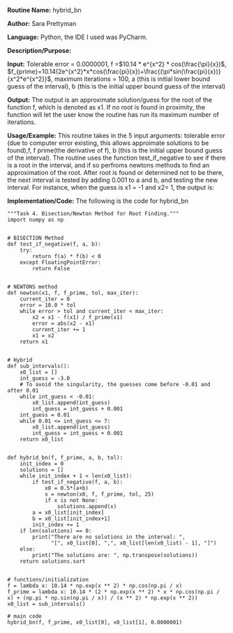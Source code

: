 **Routine Name:** hybrid_bn

**Author:** Sara Prettyman 

**Language:** Python, the IDE I used was PyCharm. 

**Description/Purpose:** 

**Input:**  Tolerable error = 0.0000001, f =$10.14 * e^{x^2} * cos(\frac{\pi}{x})$, $f_{prime}=10.14(2e^{x^2}*x*cos(\frac{pi}{x})+\frac{(\pi*sin(\frac{pi}{x})}{x^2*e^{x^2}}$, maximum iterations = 100, a (this is initial lower bound guess of the interval), b (this is the initial upper bound guess of the interval)

**Output:** The output is an approximate solution/guess for the root of the function f, which is denoted as x1. If no root is found in proximity, the function will let the user know the routine has run its maximum number of iterations.

**Usage/Example:**   This routine takes in the 5 input arguments: tolerable error (due to computer error existing, this allows approimate solutions to be found),f, f prime(the derivative of f), b (this is the initial upper bound guess of the interval). The routine uses the function test_if_negative to see if there is a root in the interval, and if so perfroms newtons methods to find an approximation of the root. After root is found or determined not to be there, the next interval is tested by adding 0.001 to a and b, and testing the new interval. For instance, when the guess is x1 = -1 and x2= 1, the output is:

**Implementation/Code:** The following is the code for hybrid_bn

```
"""Task 4. Bisection/Newton Method for Root Finding."""
import numpy as np


# BISECTION Method
def test_if_negative(f, a, b):
    try:
        return f(a) * f(b) < 0
    except FloatingPointError:
        return False


# NEWTONS method
def newton(x1, f, f_prime, tol, max_iter):
    current_iter = 0
    error = 10.0 * tol
    while error > tol and current_iter < max_iter:
        x2 = x1 - f(x1) / f_prime(x1)
        error = abs(x2 - x1)
        current_iter += 1
        x1 = x2
    return x1


# Hybrid
def sub_intervals():
    x0_list = []
    int_guess = -3.0
    # To avoid the singularity, the guesses come before -0.01 and after 0.01
    while int_guess < -0.01:
        x0_list.append(int_guess)
        int_guess = int_guess + 0.001
    int_guess = 0.01
    while 0.01 <= int_guess <= 7:
        x0_list.append(int_guess)
        int_guess = int_guess + 0.001
    return x0_list


def hybrid_bn(f, f_prime, a, b, tol):
    init_index = 0
    solutions = []
    while init_index + 1 < len(x0_list):
        if test_if_negative(f, a, b):
            x0 = 0.5*(a+b)
            x = newton(x0, f, f_prime, tol, 25)
            if x is not None:
                solutions.append(x)
        a = x0_list[init_index]
        b = x0_list[init_index+1]
        init_index += 1
    if len(solutions) == 0:
        print("There are no solutions in the interval: ",
              "[", x0_list[0], ",", x0_list[len(x0_list) - 1], "]")
    else:
        print("The solutions are: ", np.transpose(solutions))
    return solutions.sort


# functions/initialization
f = lambda x: 10.14 * np.exp(x ** 2) * np.cos(np.pi / x)
f_prime = lambda x: 10.14 * (2 * np.exp(x ** 2) * x * np.cos(np.pi / x) + (np.pi * np.sin(np.pi / x)) / (x ** 2) * np.exp(x ** 2))
x0_list = sub_intervals()

# main code
hybrid_bn(f, f_prime, x0_list[0], x0_list[1], 0.0000001)

```
